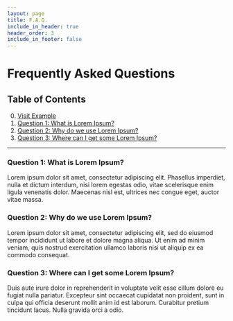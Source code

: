 ```yaml
---
layout: page
title: F.A.Q.
include_in_header: true
header_order: 3
include_in_footer: false
---
```

# Frequently Asked Questions

## Table of Contents
0. <a href="#question-1-what-is-lorem-ipsum" target="_self">Visit Example</a>
1. [Question 1: What is Lorem Ipsum?](#question-1-what-is-lorem-ipsum)
2. [Question 2: Why do we use Lorem Ipsum?](#question-2-why-do-we-use-lorem-ipsum)
3. [Question 3: Where can I get some Lorem Ipsum?](#question-3-where-can-i-get-some-lorem-ipsum)

---

### Question 1: What is Lorem Ipsum?
Lorem ipsum dolor sit amet, consectetur adipiscing elit. Phasellus imperdiet, nulla et dictum interdum, nisi lorem egestas odio, vitae scelerisque enim ligula venenatis dolor. Maecenas nisl est, ultrices nec congue eget, auctor vitae massa.

### Question 2: Why do we use Lorem Ipsum?
Lorem ipsum dolor sit amet, consectetur adipiscing elit, sed do eiusmod tempor incididunt ut labore et dolore magna aliqua. Ut enim ad minim veniam, quis nostrud exercitation ullamco laboris nisi ut aliquip ex ea commodo consequat.

### Question 3: Where can I get some Lorem Ipsum?
Duis aute irure dolor in reprehenderit in voluptate velit esse cillum dolore eu fugiat nulla pariatur. Excepteur sint occaecat cupidatat non proident, sunt in culpa qui officia deserunt mollit anim id est laborum. Curabitur pretium tincidunt lacus. Nulla gravida orci a odio.
